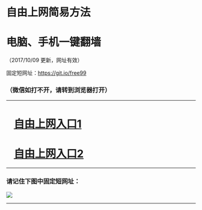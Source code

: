 ﻿# 自由上网简易方法

# 电脑、手机一键翻墙

（2017/10/09 更新，网址有效）

固定短网址：https://git.io/free99

### （微信如打不开，请转到浏览器打开）


***





# &nbsp;&nbsp; <a href="http://ft816023514.fwq-tz-1001.info/fwqtz01.html?t=100900126492 " target="_blank">自由上网入口1</a>
# &nbsp;&nbsp; <a href="http://ft124627632.fwq-tz-1002.info/fwqtz02.html?t=100900120305 " target="_blank">自由上网入口2</a>
***

### 请记住下图中固定短网址：

<img src="https://s3-us-west-2.amazonaws.com/fwq-1001/yjfq-20170905okok.png" /> 


***

